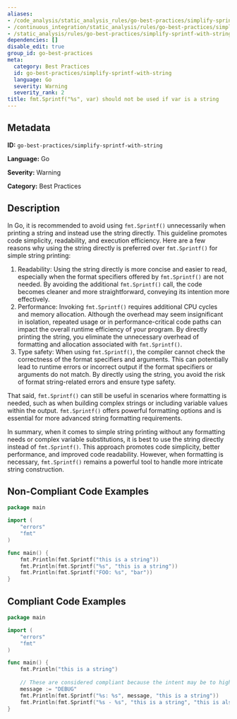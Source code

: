 ```yaml
---
aliases:
- /code_analysis/static_analysis_rules/go-best-practices/simplify-sprintf-with-string
- /continuous_integration/static_analysis/rules/go-best-practices/simplify-sprintf-with-string
- /static_analysis/rules/go-best-practices/simplify-sprintf-with-string
dependencies: []
disable_edit: true
group_id: go-best-practices
meta:
  category: Best Practices
  id: go-best-practices/simplify-sprintf-with-string
  language: Go
  severity: Warning
  severity_rank: 2
title: fmt.Sprintf("%s", var) should not be used if var is a string
---
```

<!--  SOURCED FROM https://github.com/DataDog/datadog-static-analyzer-rule-docs -->


## Metadata
**ID:** `go-best-practices/simplify-sprintf-with-string`

**Language:** Go

**Severity:** Warning

**Category:** Best Practices

## Description
In Go, it is recommended to avoid using `fmt.Sprintf()` unnecessarily when printing a string and instead use the string directly. This guideline promotes code simplicity, readability, and execution efficiency. Here are a few reasons why using the string directly is preferred over `fmt.Sprintf()` for simple string printing:

1.  Readability: Using the string directly is more concise and easier to read, especially when the format specifiers offered by `fmt.Sprintf()` are not needed. By avoiding the additional `fmt.Sprintf()` call, the code becomes cleaner and more straightforward, conveying its intention more effectively.
2.  Performance: Invoking `fmt.Sprintf()` requires additional CPU cycles and memory allocation. Although the overhead may seem insignificant in isolation, repeated usage or in performance-critical code paths can impact the overall runtime efficiency of your program. By directly printing the string, you eliminate the unnecessary overhead of formatting and allocation associated with `fmt.Sprintf()`.
3.  Type safety: When using `fmt.Sprintf()`, the compiler cannot check the correctness of the format specifiers and arguments. This can potentially lead to runtime errors or incorrect output if the format specifiers or arguments do not match. By directly using the string, you avoid the risk of format string-related errors and ensure type safety.

That said, `fmt.Sprintf()` can still be useful in scenarios where formatting is needed, such as when building complex strings or including variable values within the output. `fmt.Sprintf()` offers powerful formatting options and is essential for more advanced string formatting requirements.

In summary, when it comes to simple string printing without any formatting needs or complex variable substitutions, it is best to use the string directly instead of `fmt.Sprintf()`. This approach promotes code simplicity, better performance, and improved code readability. However, when formatting is necessary, `fmt.Sprintf()` remains a powerful tool to handle more intricate string construction.


## Non-Compliant Code Examples
```go
package main

import (
	"errors"
	"fmt"
)

func main() {
	fmt.Println(fmt.Sprintf("this is a string"))
	fmt.Println(fmt.Sprintf("%s", "this is a string"))
	fmt.Println(fmt.Sprintf("FOO: %s", "bar"))
}

```

## Compliant Code Examples
```go
package main

import (
	"errors"
	"fmt"
)

func main() {
	fmt.Println("this is a string")
	
	// These are considered compliant because the intent may be to highlight the string literal(s)
	message := "DEBUG"
	fmt.Println(fmt.Sprintf("%s: %s", message, "this is a string"))
	fmt.Println(fmt.Sprintf("%s - %s", "this is a string", "this is also a string"))
}

```
